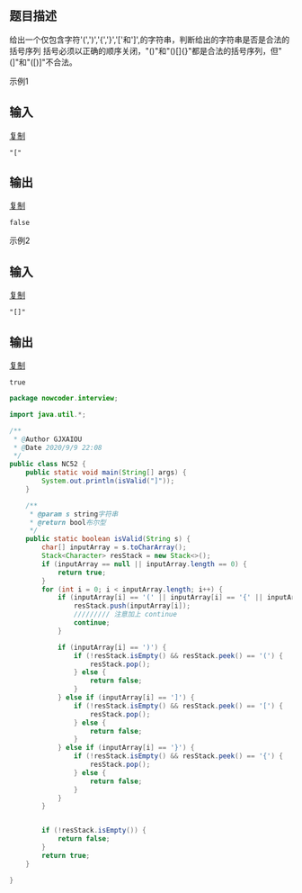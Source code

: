 

## 题目描述

给出一个仅包含字符'(',')','{','}','['和']',的字符串，判断给出的字符串是否是合法的括号序列
括号必须以正确的顺序关闭，"()"和"()[]{}"都是合法的括号序列，但"(]"和"([)]"不合法。

示例1

## 输入

[复制](javascript:void(0);)

```
"["
```

## 输出

[复制](javascript:void(0);)

```
false
```

示例2

## 输入

[复制](javascript:void(0);)

```
"[]"
```

## 输出

[复制](javascript:void(0);)

```
true
```

```java
package nowcoder.interview;

import java.util.*;

/**
 * @Author GJXAIOU
 * @Date 2020/9/9 22:08
 */
public class NC52 {
    public static void main(String[] args) {
        System.out.println(isValid("]"));
    }

    /**
     * @param s string字符串
     * @return bool布尔型
     */
    public static boolean isValid(String s) {
        char[] inputArray = s.toCharArray();
        Stack<Character> resStack = new Stack<>();
        if (inputArray == null || inputArray.length == 0) {
            return true;
        }
        for (int i = 0; i < inputArray.length; i++) {
            if (inputArray[i] == '(' || inputArray[i] == '{' || inputArray[i] == '[') {
                resStack.push(inputArray[i]);
                ///////// 注意加上 continue
                continue;
            }

            if (inputArray[i] == ')') {
                if (!resStack.isEmpty() && resStack.peek() == '(') {
                    resStack.pop();
                } else {
                    return false;
                }
            } else if (inputArray[i] == ']') {
                if (!resStack.isEmpty() && resStack.peek() == '[') {
                    resStack.pop();
                } else {
                    return false;
                }
            } else if (inputArray[i] == '}') {
                if (!resStack.isEmpty() && resStack.peek() == '{') {
                    resStack.pop();
                } else {
                    return false;
                }
            }
        }


        if (!resStack.isEmpty()) {
            return false;
        }
        return true;
    }

}
```

